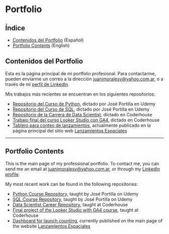 # Portfolio

## Índice

- [Contenidos del Portfolio](#contenidos-del-portfolio) (Español)
- [Portfolio Contents](#portfolio-contents) (English)

## Contenidos del Portfolio

Esta es la página principal de mi portfolio profesional. Para contactarme, pueden enviarme un correo a la dirección [juanimoralesv@yahoo.com.ar](mailto:juanimoralesv@yahoo.com.ar), o a través de mi [perfil de LinkedIn](https://www.linkedin.com/in/juanigmv/).



Mis trabajos más recientes se encuentran en los siguientes repositorios:

- [Repositorio del Curso de Python](https://github.com/juanimoralesv/2025-Python-Bootcamp/blob/main/README.md), dictado por José Portilla en Udemy
- [Repositorio del Curso de SQL](https://github.com/juanimoralesv/2025-SQL-Bootcamp/blob/main/README.md), dictado por José Portilla en Udemy
- [Repositorio de la Carrera de Data Scientist](https://github.com/juanimoralesv/2024-coderhouse-datascience/blob/main/README.md), dictado en Coderhouse
- [Trabajo final del curso Looker Studio con GA4](https://lookerstudio.google.com/s/vxXDvPLIzqc), dictado en Coderhouse
- [Tablero para conteo de lanzamientos](https://lookerstudio.google.com/reporting/af713b7c-a7a1-4f02-9776-de0a9ce20027), actualmente publicado en la página principal del sitio web [Lanzamientos Espaciales](https://lanzamientosespaciales.com/)

---

## Portfolio Contents

This is the main page of my professional portfolio. To contact me, you can send me an email at [juanimoralesv@yahoo.com.ar](mailto:juanimoralesv@yahoo.com.ar), or through my [LinkedIn profile](https://www.linkedin.com/in/juanigmv/?locale=en_US).



My most recent work can be found in the following repositories:

- [Python Course Repository](https://github.com/juanimoralesv/2025-Python-Bootcamp/blob/main/README.md), taught by José Portilla on Udemy
- [SQL Course Repository](https://github.com/juanimoralesv/2025-SQL-Bootcamp/blob/main/README.md), taught by José Portilla on Udemy
- [Data Scientist Career Repository](https://github.com/juanimoralesv/2024-coderhouse-datascience/blob/main/README.md), taught at Coderhouse
- [Final project of the Looker Studio with GA4 course](https://lookerstudio.google.com/s/vxXDvPLIzqc), taught at Coderhouse
- [Dashboard for launch counting](https://lookerstudio.google.com/reporting/af713b7c-a7a1-4f02-9776-de0a9ce20027), currently published on the main page of the website [Lanzamientos Espaciales](https://lanzamientosespaciales.com/)
